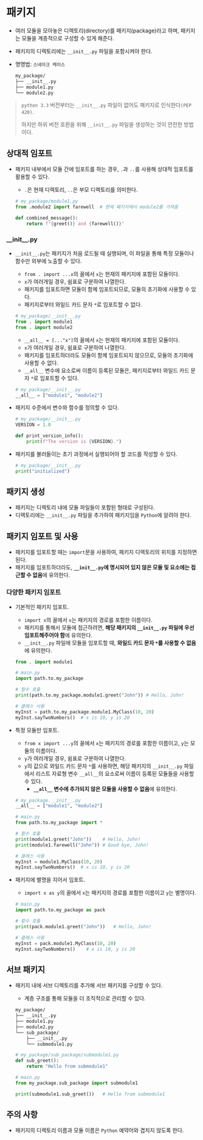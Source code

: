 # 패키지

- 여러 모듈을 모아놓은 디렉토리(directory)를 패키지(package)라고 하며, 패키지는 모듈을 계층적으로 구성할 수 있게 해준다.
- 패키지의 디렉토리에는 `__init__.py` 파일을 포함시켜야 한다.
- 명명법: `스네이크 케이스`

  ```txt
  my_package/
  ├── __init__.py
  ├── module1.py
  └── module2.py
  ```

> `python 3.3` 버전부터는 `__init__.py` 파일이 없어도 패키지로 인식한다`(PEP 420)`.
>
> 하지만 하위 버전 호환을 위해 `__init__.py` 파일을 생성하는 것이 안전한 방법이다.

## 상대적 임포트

- 패키지 내부에서 모듈 간에 임포트를 하는 경우, `.`과 `..`를 사용해 상대적 임포트를 활용할 수 있다.
  - `.`은 현재 디렉토리, `..`은 부모 디렉토리를 의미한다.

  ```py
  # my_package/module1.py
  from .module2 import farewell  # 현재 패키지에서 module2를 가져옴

  def combined_message():
      return f"{greet()} and {farewell()}"
  ```

### \_\_init\_\_.py

- `__init__.py`는 패키지가 처음 로드될 때 실행되며, 이 파일을 통해 특정 모듈이나 함수만 외부에 노출할 수 있다.
  - `from . import ...x`의 꼴에서 `x`는 현재의 패키지에 포함된 모듈이다.
  - `x`가 여러개일 경우, 쉼표로 구분하여 나열한다.
  - 패키지를 임포트하면 모듈이 함께 임포트되므로, 모듈의 초기화에 사용할 수 있다.
  - 패키지로부터 와일드 카드 문자 `*`로 임포트할 수 없다.

  ```py
  # my_package/__init__.py
  from . import module1
  from . import module2
  ```

  - `__all__ = [..."x"]`의 꼴에서 `x`는 현재의 패키지에 포함된 모듈이다.
  - `x`가 여러개일 경우, 쉼표로 구분하여 나열한다.
  - 패키지를 임포트하더라도 모듈이 함께 임포트되지 않으므로, 모듈의 초기화에 사용할 수 없다.
  - `__all__` 변수에 요소로써 이름이 등록된 모듈은, 패키지로부터 와일드 카드 문자 `*`로 임포트할 수 있다.

  ```py
  # my_package/__init__.py
  __all__ = ["module1", "module2"]
  ```

- 패키지 수준에서 변수와 함수를 정의할 수 있다.

  ```py
  # my_package/__init__.py
  VERSION = 1.0

  def print_version_info():
      print(f"The version is {VERSION}.")
  ```

- 패키지를 불러들이는 초기 과정에서 실행되어야 할 코드를 작성할 수 있다.

  ```py
  # my_package/__init__.py
  print("initialized")
  ```

## 패키지 생성

- 패키지는 디렉토리 내에 모듈 파일들이 포함된 형태로 구성된다.
- 디렉토리에는 `__init__.py` 파일을 추가하여 패키지임을 `Python`에 알려야 한다.

## 패키지 임포트 및 사용

- 패키지를 임포트할 때는 `import`문을 사용하여, 패키지 디렉토리의 위치를 지정하면 된다.
- 패키지를 임포트하더라도, **`__init__.py`에 명시되어 있지 않은 모듈 및 요소에는 접근할 수 없음**에 유의한다.

### 다양한 패키지 임포트

- 기본적인 패키지 임포트.
  - `import x`의 꼴에서 `x`는 패키지의 경로를 포함한 이름이다.
  - 패키지를 통해서 모듈에 접근하려면, **해당 패키지의 `__init__.py` 파일에 우선 임포트해주어야 함**에 유의한다.
  - `__init__.py` 파일에 모듈을 임포트할 때, **와일드 카드 문자 `*`를 사용할 수 없음**에 유의한다.

  ```py
  from . import module1
  ```

  ```py
  # main.py
  import path.to.my_package

  # 함수 호출
  print(path.to.my_package.module1.greet("John")) # Hello, John!

  # 클래스 사용
  myInst = path.to.my_package.module1.MyClass(10, 20)
  myInst.sayTwoNumbers()  # x is 10, y is 20
  ```

- 특정 모듈만 임포트.
  - `from x import ...y`의 꼴에서 `x`는 패키지의 경로를 포함한 이름이고, `y`는 모듈의 이름이다.
  - `y`가 여러개일 경우, 쉼표로 구분하여 나열한다.
  - `y`의 값으로 와일드 카드 문자 `*`를 사용하면, 해당 패키지의 `__init__.py` 파일에서 리스트 자료형 변수 `__all__`의 요소로써 이름이 등록된 모듈들을 사용할 수 있다.
    - **`__all__` 변수에 추가되지 않은 모듈을 사용할 수 없음**에 유의한다.

  ```py
  # my_package.__init__.py
  __all__ = ["module1", "module2"]
  ```

  ```py
  # main.py
  from path.to.my_package import *

  # 함수 호출
  print(module1.greet("John"))    # Hello, John!
  print(module1.farewell("John")) # Good bye, John!

  # 클래스 사용
  myInst = module1.MyClass(10, 20)
  myInst.sayTwoNumbers()  # x is 10, y is 20
  ```

- 패키지에 별명을 지어서 임포트.
  - `import x as y`의 꼴에서 `x`는 패키지의 경로를 포함한 이름이고 `y`는 별명이다.

  ```py
  # main.py
  import path.to.my_package as pack

  # 함수 호출
  print(pack.module1.greet("John"))   # Hello, John!

  # 클래스 사용
  myInst = pack.module1.MyClass(10, 20)
  myInst.sayTwoNumbers()    # x is 10, y is 20
  ```

## 서브 패키지

- 패키지 내에 서브 디렉토리를 추가해 서브 패키지를 구성할 수 있다.
  - 계층 구조를 통해 모듈을 더 조직적으로 관리할 수 있다.

  ```txt
  my_package/
  ├── __init__.py
  ├── module1.py
  ├── module2.py
  └── sub_package/
      ├── __init__.py
      └── submodule1.py
  ```

  ```py
  # my_package/sub_package/submodule1.py
  def sub_greet():
      return "Hello from submodule1"
  ```

  ```py
  # main.py
  from my_package.sub_package import submodule1

  print(submodule1.sub_greet())   # Hello from submodule1
  ```

## 주의 사항

- 패키지의 디렉토리 이름과 모듈 이름은 `Python` 예약어와 겹치지 않도록 한다.
